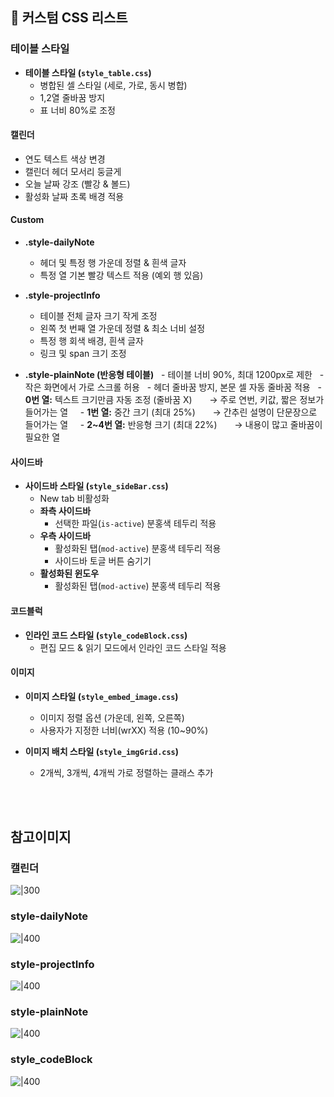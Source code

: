 ## 🎨 커스텀 CSS 리스트

### 테이블 스타일
- **테이블 스타일 (`style_table.css`)**
  - 병합된 셀 스타일 (세로, 가로, 동시 병합)
  - 1,2열 줄바꿈 방지
  - 표 너비 80%로 조정

#### 캘린더
  - 연도 텍스트 색상 변경
  - 캘린더 헤더 모서리 둥글게
  - 오늘 날짜 강조 (빨강 & 볼드)
  - 활성화 날짜 초록 배경 적용

#### Custom
- **.style-dailyNote**
  - 헤더 및 특정 행 가운데 정렬 & 흰색 글자
  - 특정 열 기본 빨강 텍스트 적용 (예외 행 있음)

- **.style-projectInfo**
  - 테이블 전체 글자 크기 작게 조정
  - 왼쪽 첫 번째 열 가운데 정렬 & 최소 너비 설정
  - 특정 행 회색 배경, 흰색 글자
  - 링크 및 span 크기 조정

- **.style-plainNote (반응형 테이블)**
  - 테이블 너비 90%, 최대 1200px로 제한
  - 작은 화면에서 가로 스크롤 허용
  - 헤더 줄바꿈 방지, 본문 셀 자동 줄바꿈 적용
  - **0번 열:** 텍스트 크기만큼 자동 조정 (줄바꿈 X)  
    → 주로 연번, 키값, 짧은 정보가 들어가는 열  
  - **1번 열:** 중간 크기 (최대 25%)  
    → 간추린 설명이 단문장으로 들어가는 열  
  - **2~4번 열:** 반응형 크기 (최대 22%)  
    → 내용이 많고 줄바꿈이 필요한 열

#### 사이드바
- **사이드바 스타일 (`style_sideBar.css`)**
  - New tab 비활성화
  - **좌측 사이드바**
    - 선택한 파일(`is-active`) 분홍색 테두리 적용
  - **우측 사이드바**
    - 활성화된 탭(`mod-active`) 분홍색 테두리 적용
    - 사이드바 토글 버튼 숨기기
  - **활성화된 윈도우**
    - 활성화된 탭(`mod-active`) 분홍색 테두리 적용

#### 코드블럭
- **인라인 코드 스타일 (`style_codeBlock.css`)**
  - 편집 모드 & 읽기 모드에서 인라인 코드 스타일 적용

#### 이미지
- **이미지 스타일 (`style_embed_image.css`)**
  - 이미지 정렬 옵션 (가운데, 왼쪽, 오른쪽)
  - 사용자가 지정한 너비(wrXX) 적용 (10~90%)

- **이미지 배치 스타일 (`style_imgGrid.css`)**
  - 2개씩, 3개씩, 4개씩 가로 정렬하는 클래스 추가
    

<br><br>

## 참고이미지
### 캘린더
![|300](https://i.imgur.com/QrWoL4m.png)
### style-dailyNote
![|400](https://i.imgur.com/7zVXZZP.png)
### style-projectInfo
![|400](https://i.imgur.com/ZkjLnIc.png)
### style-plainNote
![|400](https://i.imgur.com/D7xMoWI.png)
### style_codeBlock
![|400](https://i.imgur.com/aONbpwY.png)

